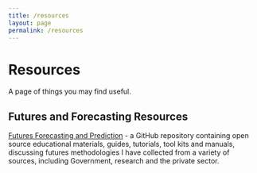 ```yaml
---
title: /resources
layout: page
permalink: /resources
---
```


# Resources

A page of things you may find useful.

## Futures and Forecasting Resources

<a href="https://github.com/krisbolton/Future-Forecasting-and-Prediction" target="">Futures Forecasting and Prediction</a> - a GitHub repository containing open source educational materials, guides, tutorials, tool kits and manuals, discussing futures methodologies I have collected from a variety of sources, including Government, research and the private sector.

